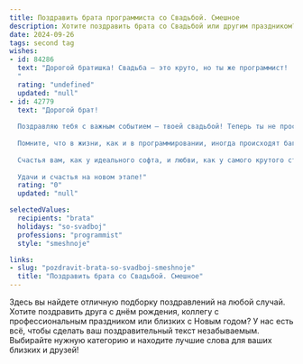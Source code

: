 ```yaml
---
title: Поздравить брата программиста со Свадьбой. Смешное
description: Хотите поздравить брата со Свадьбой или другим праздником? Наш ИИ создаст незабываемое поздравление, а вы обязательно выделитесь среди других.  
date: 2024-09-26
tags: second tag
wishes:
- id: 84286
  text: "Дорогой братишка! Свадьба – это круто, но ты же программист!  Надеюсь, ты уже написал алгоритм идеальной семейной жизни, отладил все баги в отношениях и запустил программу \"Счастье на всю жизнь\" в режиме \"без ошибок\"!  Поздравляю с официальным переходом на семейный режим работы! Пусть ваш семейный проект будет самым успешным, а код вашей любви никогда не устареет!  Горько! (Только не слишком, а то придется дебажить слезы).
  "
  rating: "undefined"
  updated: "null"
- id: 42779
  text: "Дорогой брат!
  
  Поздравляю тебя с важным событием — твоей свадьбой! Теперь ты не просто программист, а еще и счастливый муж. Желаю вам с невестой, чтобы ваш совместный \"код\" компилировался без ошибок, а каждый \"релиз\" был бы успешным и радостным.
  
  Помните, что в жизни, как и в программировании, иногда происходят баги — главное их быстро фиксить! Пусть ваши алгоритмы любви всегда будут оптимизированы, а дебаг — сведен к минимуму.
  
  Счастья вам, как у идеального софта, и любви, как у самого крутого стартапа. Пусть ваш дом наполняется теплом и смехом, а самый главный \"проект\" в вашей жизни всегда удается на всех версиях!
  
  Удачи и счастья на новом этапе!"
  rating: "0"
  updated: "null"

selectedValues:
  recipients: "brata"
  holidays: "so-svadboj"
  professions: "programmist"
  style: "smeshnoje"

links:
- slug: "pozdravit-brata-so-svadboj-smeshnoje"
  title: "Поздравить брата со Свадьбой. Смешное"
---
```


Здесь вы найдете отличную подборку поздравлений на любой случай. 
Хотите поздравить друга с днём рождения, коллегу с профессиональным праздником или близких с Новым годом? У нас есть всё, чтобы сделать ваш поздравительный текст незабываемым. Выбирайте нужную категорию и находите лучшие слова для ваших близких и друзей!
